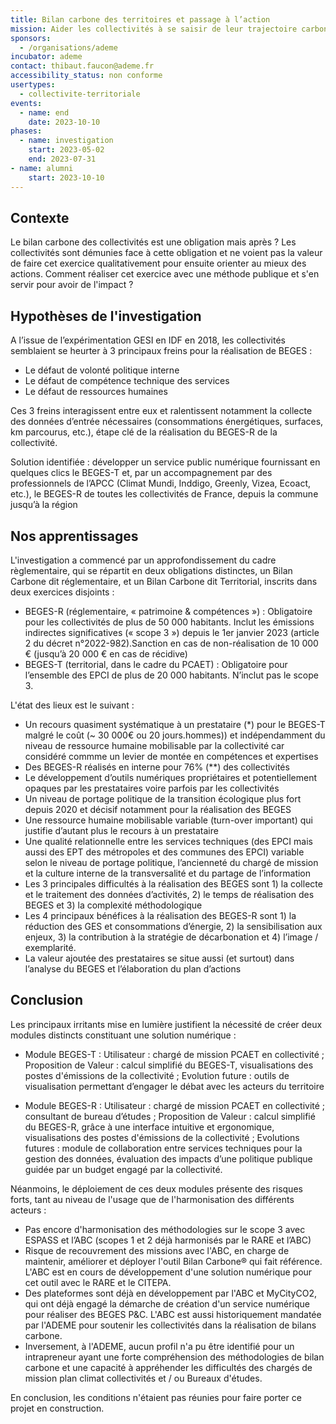 ```yaml
---
title: Bilan carbone des territoires et passage à l’action
mission: Aider les collectivités à se saisir de leur trajectoire carbone
sponsors:
  - /organisations/ademe
incubator: ademe
contact: thibaut.faucon@ademe.fr
accessibility_status: non conforme
usertypes:
  - collectivite-territoriale
events:
  - name: end
    date: 2023-10-10
phases:
  - name: investigation
    start: 2023-05-02
    end: 2023-07-31
- name: alumni
    start: 2023-10-10
---
```


## Contexte
Le bilan carbone des collectivités est une obligation mais après ? Les collectivités sont démunies face à cette obligation et ne voient pas la valeur de faire cet exercice qualitativement pour ensuite orienter au mieux des actions.
Comment réaliser cet exercice avec une méthode publique et s'en servir pour avoir de l'impact ?

## Hypothèses de l'investigation
A l’issue de l’expérimentation GESI en IDF en 2018, les collectivités semblaient se heurter à 3 principaux freins pour la réalisation de BEGES : ​
* Le défaut de volonté politique interne ​
* Le défaut de compétence technique des services ​
* Le défaut de ressources humaines​

Ces 3 freins interagissent entre eux et ralentissent notamment la collecte des données d’entrée nécessaires (consommations énergétiques, surfaces, km parcourus, etc.), étape clé de la réalisation du BEGES-R de la collectivité.  ​

Solution identifiée : développer un service public numérique fournissant en quelques clics le BEGES-T et, par un accompagnement par des professionnels de l’APCC (Climat Mundi, Inddigo, Greenly, Vizea, Ecoact, etc.), le BEGES-R de toutes les collectivités de France, depuis la commune jusqu’à la région

## Nos apprentissages
L'investigation a commencé par un approfondissement du cadre règlementaire, qui se répartit en deux obligations distinctes, un Bilan Carbone dit réglementaire, et un Bilan Carbone dit Territorial, inscrits dans deux exercices disjoints :

* BEGES-R (réglementaire, « patrimoine & compétences ») ​: Obligatoire pour les collectivités de plus de 50 000 habitants​. Inclut les émissions indirectes significatives (« scope 3 ») depuis le 1er janvier 2023 (article 2 du décret n°2022-982).​Sanction en cas de non-réalisation de 10 000 € (jusqu’à 20 000 € en cas de récidive)​
* BEGES-T (territorial, dans le cadre du PCAET) : Obligatoire pour l’ensemble des EPCI de plus de 20 000 habitants​. N’inclut pas le scope 3.

L'état des lieux est le suivant :
* Un recours quasiment systématique à un prestataire (*) pour le BEGES-T malgré le coût (~ 30 000€ ou 20 jours.hommes)) et indépendamment du niveau de ressource humaine mobilisable par la collectivité car considéré commme un levier de montée en compétences et expertises​
* Des BEGES-R réalisés en interne pour 76% (**) des collectivités ​
* Le développement d’outils numériques propriétaires et potentiellement opaques par les prestataires voire parfois par les collectivités ​
* Un niveau de portage politique de la transition écologique plus fort depuis 2020 et décisif notamment pour la réalisation des BEGES​
* Une ressource humaine mobilisable variable (turn-over important) qui justifie d’autant plus le recours à un prestataire​
* Une qualité relationnelle entre les services techniques (des EPCI mais aussi des EPT des métropoles et des communes des EPCI) variable selon le niveau de portage politique, l’ancienneté du chargé de mission et la culture interne de la transversalité et du partage de l’information​
* Les 3 principales difficultés à la réalisation des BEGES sont 1) la collecte et le traitement des données d’activités, 2) le temps de réalisation des BEGES et 3) la complexité méthodologique​
* Les 4 principaux bénéfices à la réalisation des BEGES-R sont 1) la réduction des GES et consommations d’énergie, 2) la sensibilisation aux enjeux, 3) la contribution à la stratégie de décarbonation et 4) l’image / exemplarité.​
* La valeur ajoutée des prestataires se situe aussi (et surtout) dans l’analyse du BEGES et l’élaboration du plan d’actions

## Conclusion
Les principaux irritants mise en lumière justifient la nécessité de créer deux modules distincts constituant une solution numérique : 
* Module BEGES-T : Utilisateur : chargé de mission PCAET en collectivité​ ; Proposition de Valeur : calcul simplifié du BEGES-T, visualisations des postes d'émissions de la collectivité​ ; Evolution future : outils de visualisation permettant d’engager le débat avec les acteurs du territoire

* Module BEGES-R​ : Utilisateur : chargé de mission PCAET en collectivité ; consultant de bureau d’études​ ; Proposition de Valeur : calcul simplifié du BEGES-R, grâce à une interface intuitive et ergonomique, visualisations des postes d'émissions de la collectivité​ ; Evolutions futures : module de collaboration entre services techniques pour la gestion des données, évaluation des impacts d’une politique publique guidée par un budget engagé par la collectivité.

Néanmoins, le déploiement de ces deux modules présente des risques forts, tant au niveau de l'usage que de l'harmonisation des différents acteurs :
* Pas encore d'harmonisation des méthodologies sur le scope 3 avec ESPASS et l’ABC (scopes 1 et 2 déjà harmonisés par le RARE et l’ABC)
* Risque de recouvrement des missions avec l'ABC, en charge de maintenir, améliorer et déployer l'outil Bilan Carbone® qui fait référence. L'ABC est en cours de développement d'une solution numérique pour cet outil avec le RARE et le CITEPA.​
* Des plateformes sont déjà en développement par l'ABC et MyCityCO2, qui ont déjà engagé la démarche de création d'un service numérique pour réaliser des BEGES P&C. L'ABC est aussi historiquement mandatée par l'ADEME pour soutenir les collectivités dans la réalisation de bilans carbone.
* Inversement, à l'ADEME, aucun profil n'a pu être identifié pour un intrapreneur ayant une forte compréhension des méthodologies de bilan carbone​ et une capacité à appréhender les difficultés des chargés de mission plan climat collectivités et / ou Bureaux d'études​.

En conclusion, les conditions n'étaient pas réunies pour faire porter ce projet en construction.
